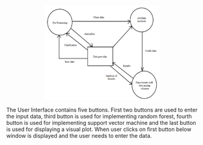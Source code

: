 <p align="center">
  <img src="Data_Flow_Diagram.png" width="300" height="250">
</p>

The User Interface contains five buttons. First two buttons are used to enter the input data, third button is used for implementing random forest, fourth button is used for implementing support vector machine and the last button is used for displaying a visual plot. When user clicks on first button below window is displayed and the user needs to enter the data. 
